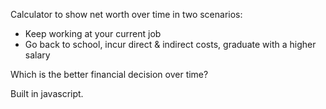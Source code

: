 Calculator to show net worth over time in two scenarios:

* Keep working at your current job
* Go back to school, incur direct & indirect costs, graduate with a higher salary

Which is the better financial decision over time?

Built in javascript.